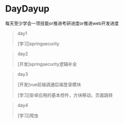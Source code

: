 # DayDayup

每天至少学会一项技能or推进考研进度or推进web开发进度

> day1
>
> [学习]springsecurity

> day2
>
> [开发]springsecurity逻辑补全

>day3
>
>[开发]vue前端调通后端登录模块
>
>[学习]安卓应用的基本控件，方块移动，页面跳转

> day4
>
> [学习]爬虫
